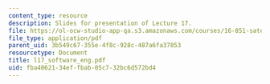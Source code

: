 ```yaml
---
content_type: resource
description: Slides for presentation of Lecture 17.
file: https://ol-ocw-studio-app-qa.s3.amazonaws.com/courses/16-851-satellite-engineering-fall-2003/fba4062134effbab05c732bc6d572bd4_l17_software_eng.pdf
file_type: application/pdf
parent_uid: 3b549c67-355e-4f8c-928c-487a6fa37853
resourcetype: Document
title: l17_software_eng.pdf
uid: fba40621-34ef-fbab-05c7-32bc6d572bd4
---
```

